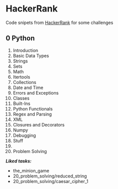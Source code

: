 # HackerRank
Code snipets from [HackerRank](https://www.hackerrank.com/) for some challenges

## 0 Python
01. Introduction
02. Basic Data Types
03. Strings
04. Sets
05. Math
06. Itertools
07. Collections
08. Date and Time
09. Errors and Exceptions
10. Classes
11. Built-Ins
12. Python Functionals
13. Regex and Parsing
14. XML
15. Closures and Decorators
16. Numpy
17. Debugging
18. Stuff
19.
20. Problem Solving


**_Liked tasks:_**
* the_minion_game
* 20_problem_solving/reduced_string
* 20_problem_solving/caesar_cipher_1